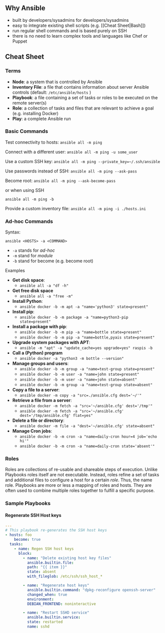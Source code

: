 
## Why Ansible
- built by developers/sysadmins for developers/sysadmins
- easy to integrate existing shell scripts (e.g. [[Cheat Sheet|Bash]])
- run regular shell commands and is based purely on SSH
- there is no need to learn complex tools and languages like Chef or Puppet

## Cheat Sheet

### Terms
- **Node**: a system that is controlled by Ansible
- **Inventory File**: a file that contains information about server Ansible controls (default: `/etc/ansible/hosts` )
- **Playbook**: a file containing a set of tasks or roles to be executed on the remote server(s)
- **Role**: a collection of tasks and files that are relevant to achieve a goal (e.g. installing Docker)
- **Play**: a complete Ansible run

### Basic Commands
Test connectivity to hosts:
`ansible all -m ping`

Connect with a different user:
`ansible all -m ping -u some_user`

Use a custom SSH key:
`ansible all -m ping --private_key=~/.ssh/ansible`

Use passwords instead of SSH:
`ansible all -m ping --ask-pass`

Become root:
`ansible all -m ping --ask-become-pass`

or when using SSH

`ansible all -m ping -b`

Provide a custom inventory file:
`ansible all -m ping -i ./hosts.ini`

### Ad-hoc Commands
Syntax:

`ansible <HOSTS> -a <COMMAND>`

- `-a` stands for *ad-hoc*
- `-m` stand for *module*
- `-b` stand for become (e.g. become root)

Examples
- **Get disk space**: 
	- `ansible all -a "df -h"`
- **Get free disk space**
	- `ansible all -a "free -m"`
- **Install Python**:
	- `ansible docker -b -m apt -a "name='python3' state=present"`
- **Install pip**:
	-  `ansible docker -b -m package -a "name=python3-pip state=present"`
- **Install a package with pip**:
	- `ansible docker -b -m pip -a "name=bottle state=present"`
	- `ansible docker -b -m pip -a "name=bottle,pyais state=present"`
- **Upgrade system packages with APT**:
	- `ansible -m "apt" -a "update_cache=yes upgrade=yes" raspis -b`
- **Call a (Python) program**
	- `ansible docker -a "python3 -m bottle --version"`
- **Manage groups and users**:
	- `ansible docker -b -m group -a "name=test-group state=present"`
	- `ansible docker -b -m user -a "name=john state=present"`
	- `ansible docker -b -m user -a "name=john state=absent"`
	- `ansible docker -b -m group -a "name=test-group state=absent"`
- **Copy a file to a server**:
	- `ansible docker -m copy -a "src=./ansible.cfg dest='~/'"`
- **Retrieve a file from a server**:
	- `ansible docker -m fetch -a "src='~/ansible.cfg' dest='/tmp'"`
	- `ansible docker -m fetch -a "src='~/ansible.cfg' dest='/tmp/ansible.cfg' flat=yes"`
- **Delete a file or directory**:
	- `ansible docker -m file -a "dest='~/ansible.cfg' state=absent"`
- **Manage Cron jobs**:
	- `ansible docker -b -m cron -a "name=daily-cron hour=4 job='echo hi'"`
	- `ansible docker -b -m cron -a "name=daily-cron state='absent'"`

### Roles

Roles are collections of re-usable and shareable steps of execution. Unlike Playbooks roles itself are not executable. Instead, roles refine a set of tasks and additional files to configure a host for a certain *role*. Thus, the name role. Playbooks are more or less a mapping of roles and hosts. They are often used to combine multiple roles together to fulfill a specific purpose.

### Sample Playbooks

#### Regenerate SSH Host keys

```yml
--- 
# This playbook re-generates the SSH host keys 
- hosts: foo 
	become: true 
  tasks: 
    - name: Regen SSH host keys 
      block: 
        - name: "Delete existing host key files" 
          ansible.builtin.file: 
          path: "{{ item }}" 
          state: absent 
          with_fileglob: /etc/ssh/ssh_host_* 

        - name: "Regenerate host keys" 
          ansible.builtin.command: "dpkg-reconfigure openssh-server" 
          changed_when: true 
          environment: 
          DEBIAN_FRONTEND: noninteractive 

        - name: "Restart SSHD service" 
          ansible.builtin.service: 
          state: restarted 
          name: sshd
```
